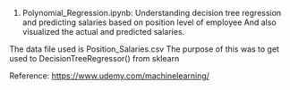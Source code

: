 1. Polynomial_Regression.ipynb:
Understanding decision tree regression and predicting salaries based on position level of employee
And also visualized the actual and predicted salaries.

The data file used is Position_Salaries.csv
The purpose of this was to get used to DecisionTreeRegressor() from sklearn

Reference: https://www.udemy.com/machinelearning/
